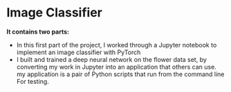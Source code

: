 # Image Classifier

**It contains two parts:**

-	In this first part of the project, I worked through a Jupyter notebook to implement an image classifier with PyTorch
-	I built and trained a deep neural network on the flower data set, by converting my work in Jupyter into an application that others can use. my application is a pair of Python scripts that run from the command line For testing.
